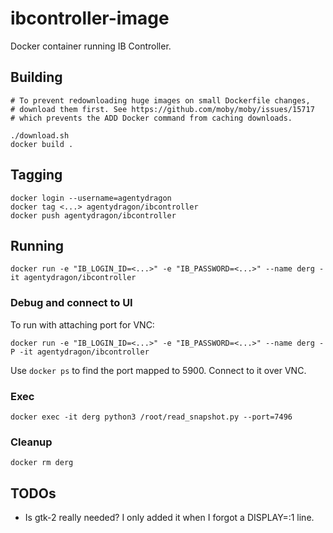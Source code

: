 # ibcontroller-image

Docker container running IB Controller.

## Building

```
# To prevent redownloading huge images on small Dockerfile changes,
# download them first. See https://github.com/moby/moby/issues/15717
# which prevents the ADD Docker command from caching downloads.

./download.sh
docker build .
```

## Tagging

```
docker login --username=agentydragon
docker tag <...> agentydragon/ibcontroller
docker push agentydragon/ibcontroller
```

## Running

```
docker run -e "IB_LOGIN_ID=<...>" -e "IB_PASSWORD=<...>" --name derg -it agentydragon/ibcontroller
```

### Debug and connect to UI

To run with attaching port for VNC:

```
docker run -e "IB_LOGIN_ID=<...>" -e "IB_PASSWORD=<...>" --name derg -P -it agentydragon/ibcontroller
```

Use `docker ps` to find the port mapped to 5900. Connect to it over VNC.

### Exec

```
docker exec -it derg python3 /root/read_snapshot.py --port=7496
```

### Cleanup

```
docker rm derg
```

## TODOs

* Is gtk-2 really needed? I only added it when I forgot a DISPLAY=:1 line.
